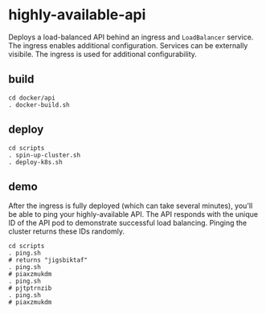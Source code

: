 # highly-available-api

Deploys a load-balanced API behind an ingress and `LoadBalancer` service. The ingress enables additional configuration. Services can be externally visibile. The ingress is used for additional configurability. 

## build 

```
cd docker/api
. docker-build.sh 
```

## deploy 

```
cd scripts
. spin-up-cluster.sh
. deploy-k8s.sh
```

## demo 

After the ingress is fully deployed (which can take several minutes), you'll be able to ping your highly-available API. The API responds with the unique ID of the API pod to demonstrate successful load balancing. Pinging the cluster returns these IDs randomly. 

```
cd scripts
. ping.sh
# returns "jigsbiktaf"
. ping.sh 
# piaxzmukdm
. ping.sh 
# pjtptrnzib
. ping.sh
# piaxzmukdm
```

